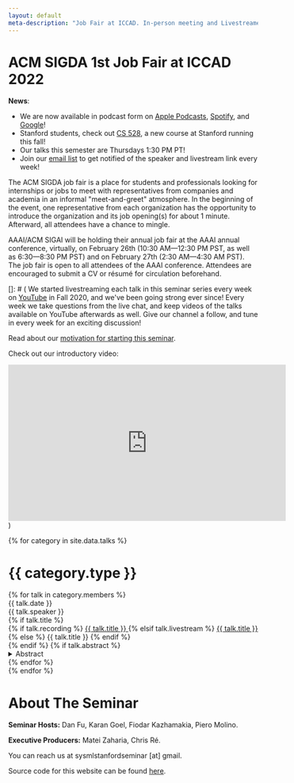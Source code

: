 ```yaml
---
layout: default
meta-description: "Job Fair at ICCAD. In-person meeting and Livestreamed during XXX, 1:30-2:30 pm PT."
---
```


# ACM SIGDA 1st Job Fair at ICCAD 2022

**News**:
* We are now available in podcast form on [Apple Podcasts](https://podcasts.apple.com/us/podcast/stanford-mlsys-seminar/id1603927994), [Spotify](https://open.spotify.com/show/3NazVHl6ujGuHCjGlN0SCf), and [Google](https://podcasts.google.com/feed/aHR0cHM6Ly9hbmNob3IuZm0vcy83YmRkMzMxNC9wb2RjYXN0L3Jzcw)!
* Stanford students, check out [CS 528](/cs528), a new course at Stanford running this fall!
* Our talks this semester are Thursdays 1:30 PM PT!
* Join our [email list](https://groups.google.com/forum/#!forum/stanford-mlsys-seminars/join) to get notified of the speaker and livestream link every week! 

The ACM SIGDA job fair is a place for students and professionals looking for internships or jobs to meet with representatives from companies and academia in an informal "meet-and-greet" atmosphere. In the beginning of the event, one representative from each organization has the opportunity to introduce the organization and its job opening(s) for about 1 minute. Afterward, all attendees have a chance to mingle.

AAAI/ACM SIGAI will be holding their annual job fair at the AAAI annual conference, virtually, on February 26th (10:30 AM—12:30 PM PST, as well as 6:30—8:30 PM PST) and on February 27th (2:30 AM—4:30 AM PST). The job fair is open to all attendees of the AAAI conference. Attendees are encouraged to submit a CV or résum‌é for circulation beforehand.

[]: # (
We started livestreaming each talk in this seminar series every week on [YouTube](https://www.youtube.com/channel/UCzz6ructab1U44QPI3HpZEQ)
in Fall 2020, and we've been going strong ever since!
Every week we take questions from the live chat, and keep videos of the talks
available on YouTube afterwards as well.
Give our channel a follow, and tune in every week for an exciting discussion!

Read about our [motivation for starting this seminar](https://hazyresearch.stanford.edu/blog/2020-10-13-mlsys). 

Check out our introductory video:
<iframe width="560" height="315" src="https://www.youtube.com/embed/OEiNnfdxBRE" frameborder="0" allow="accelerometer; autoplay; clipboard-write; encrypted-media; gyroscope; picture-in-picture" allowfullscreen></iframe>
)

<!-- Read our blog post on our [why we're running this seminar]({{ site.baseurl }}/about). -->

{% for category in site.data.talks %}
# {{ category.type }}
<div class="talk-list">
  {% for talk in category.members %}
  <div class="talk list-group-item">
  <div class="talk-date">{{ talk.date }}</div>
  <div class="talk-presenter">{{ talk.speaker }}</div>
  {% if talk.title %}
  <div>
    {% if talk.recording %}
      <span><a class="talk-title-link" href="{{ talk.recording }}">{{ talk.title }} <i class="bi bi-box-arrow-up-right"></i></a></span>
    {% elsif talk.livestream %}
      <span><a class="talk-title-link" href="{{ talk.livestream }}">{{ talk.title }} <i class="bi bi-box-arrow-up-right"></i></a></span>
    {% else %}
      <span>{{ talk.title }}</span>
    {% endif %}
  </div>
  {% endif %}
  {% if talk.abstract %}
    <details>
    <summary>Abstract</summary>
    {{ talk.abstract }}
    
    {% if talk.bio %}
    <br><br>
    <strong>Bio: </strong> {{ talk.bio }}
    {% endif %}

    {% if talk.recording %}
      <br><br>
      <strong><a href="{{ talk.recording }}">Video Link</a></strong>
    {% elsif talk.livestream %}
      <br><br>
      <strong><a href="{{ talk.livestream }}">Livestream Link</a></strong>
    {% endif %}
    </details>
  {% endif %}
  </div>
  {% endfor %}
</div>
{% endfor %}

# About The Seminar

**Seminar Hosts:** Dan Fu, Karan Goel, Fiodar Kazhamakia, Piero Molino.

**Executive Producers:** Matei Zaharia, Chris Ré.

You can reach us at sysmlstanfordseminar [at] gmail.

Source code for this website can be found [here](https://github.com/stanford-sysml-seminar/stanford-sysml-seminar.github.io).

<!-- Please uncomment this part if you clone our source code! -->
<!--
Website template from the [Stanford MLSys Seminar Series](https://mlsys.stanford.edu).
-->
